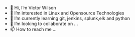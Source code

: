 - 👋 Hi, I’m Victor Wilson
- 👀 I’m interested in Linux and Opensource Technologies
- 🌱 I’m currently learning git, jenkins, splunk,elk and python
- 💞️ I’m looking to collaborate on ...
- 📫 How to reach me ...

<!---
vegetazaiyyan/vegetazaiyyan is a ✨ special ✨ repository because its `README.md` (this file) appears on your GitHub profile.
You can click the Preview link to take a look at your changes.
--->
